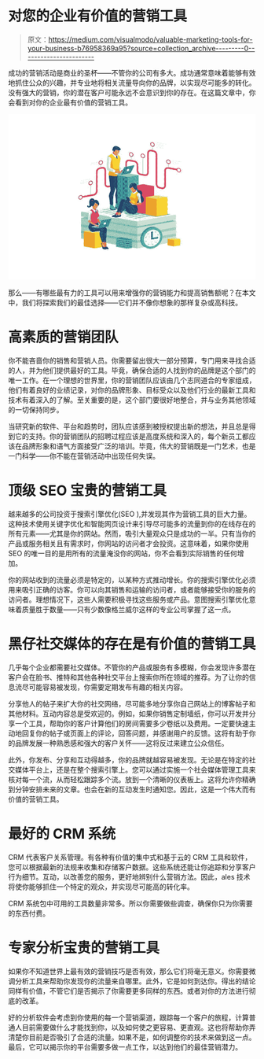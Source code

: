 # 对您的企业有价值的营销工具

> 原文：<https://medium.com/visualmodo/valuable-marketing-tools-for-your-business-b76958369a95?source=collection_archive---------0----------------------->

成功的营销活动是商业的圣杯——不管你的公司有多大。成功通常意味着能够有效地抓住公众的兴趣，并专业地将相关流量导向你的品牌，以实现尽可能多的转化。没有强大的营销，你的潜在客户可能永远不会意识到你的存在。在这篇文章中，你会看到对你的企业最有价值的营销工具。

![](img/ec315228b4b9c2fbb7b2ac0e8884a821.png)

那么——有哪些最有力的工具可以用来增强你的营销能力和提高销售额呢？在本文中，我们将探索我们的最佳选择——它们并不像你想象的那样复杂或高科技。

# 高素质的营销团队

你不能吝啬你的销售和营销人员。你需要留出很大一部分预算，专门用来寻找合适的人，并为他们提供最好的工具。毕竟，确保合适的人找到你的品牌是这个部门的唯一工作。在一个理想的世界里，你的营销团队应该由几个志同道合的专家组成，他们有着良好的业绩记录，对你的品牌形象、目标受众以及他们行业的最新工具和技术有着深入的了解。至关重要的是，这个部门要很好地整合，并与业务其他领域的一切保持同步。

当研究新的软件、平台和趋势时，团队应该感到被授权提出新的想法，并且总是得到它的支持。你的营销团队的招聘过程应该是高度系统和深入的，每个新员工都应该在品牌形象和语气方面接受广泛的培训。毕竟，伟大的营销既是一门艺术，也是一门科学——你不能在营销活动中出现任何失误。

# 顶级 SEO 宝贵的营销工具

越来越多的公司投资于搜索引擎优化(SEO ),并发现其作为营销工具的巨大力量。这种技术使用关键字优化和智能网页设计来引导尽可能多的流量到你的在线存在的所有元素——尤其是你的网站。然而，吸引大量观众只是成功的一半。只有当你的产品或服务相关且有需求时，你网站的访问者才会投资。这意味着，如果你使用 SEO 的唯一目的是用所有的流量淹没你的网站，你不会看到实际销售的任何增加。

你的网站收到的流量必须是特定的，以某种方式推动增长。你的搜索引擎优化必须用来吸引正确的访客。你可以向其销售和运输的访问者，或者能够接受你的服务的访问者。理想情况下，这些人需要积极寻找这些服务或产品。意图搜索引擎优化意味着质量胜于数量——只有少数像格兰威尔这样的专业公司掌握了这一点。

# 黑仔社交媒体的存在是有价值的营销工具

几乎每个企业都需要社交媒体。不管你的产品或服务有多模糊，你会发现许多潜在客户会在脸书、推特和其他各种社交平台上搜索你所在领域的推荐。为了让你的信息流尽可能容易被发现，你需要定期发布有趣的相关内容。

分享他人的帖子来扩大你的社交网络，尽可能多地分享你自己网站上的博客帖子和其他材料。互动内容总是受欢迎的。例如，如果你销售定制墙纸，你可以开发并分享一个工具，帮助你的客户计算他们的房间需要多少卷纸以及费用。一定要快速主动地回复你的帖子或页面上的评论，回答问题，并感谢用户的反馈。这将有助于你的品牌发展一种熟悉感和强大的客户关怀——这将反过来建立公众信任。

此外，你发布、分享和互动得越多，你的品牌就越容易被发现。无论是在特定的社交媒体平台上，还是在整个搜索引擎上。您可以通过实施一个社会媒体管理工具来核对每一个流，从而轻松跟踪多个流。放到一个清晰的仪表板上。这将允许你精确到分钟安排未来的文章。也会在新的互动发生时通知您。因此，这是一个伟大而有价值的营销工具。

# 最好的 CRM 系统

CRM 代表客户关系管理。有各种有价值的集中式和基于云的 CRM 工具和软件，您可以根据最新的法规来收集和存储客户数据。这些系统还能让你追踪和分享客户行为细节。互动，以改善您的服务，更好地辨别什么营销方法。因此，ales 技术将使你能够抓住一个特定的观众，并实现尽可能高的转化率。

CRM 系统包中可用的工具数量非常多。所以你需要做些调查，确保你只为你需要的东西付费。

# 专家分析宝贵的营销工具

如果你不知道世界上最有效的营销技巧是否有效，那么它们将毫无意义。你需要微调分析工具来帮助你发现你的流量来自哪里。此外，它是如何到达你。得出的结论同样有价值，不管它们是否揭示了你需要更多同样的东西。或者对你的方法进行彻底的改革。

好的分析软件会考虑到你使用的每一个营销渠道，跟踪每一个客户的旅程，计算普通人目前需要做什么才能找到你，以及如何使之更容易、更直观。这也将帮助你弄清楚你目前是否吸引了合适的流量。如果不是，如何调整你的技术来做到这一点。最后，它可以揭示你的平台需要多做一点工作，以达到他们的最佳营销潜力。